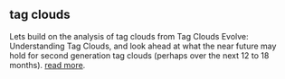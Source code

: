 <article><h2>tag clouds</h2>Lets build on the analysis of tag clouds from Tag Clouds Evolve: Understanding Tag Clouds, and look ahead at what the near future may hold for second generation tag clouds (perhaps over the next 12 to 18 months).  <a href="http://www.joelamantia.com/blog/archives/ideas/second_generation_tag_clouds.html">read more</a>.</article>